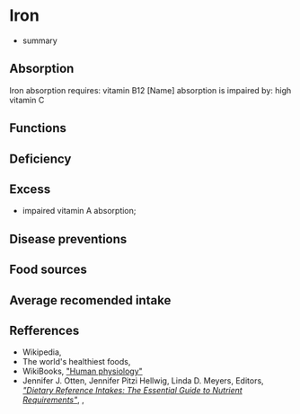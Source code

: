 # Iron
- summary

## Absorption
Iron absorption requires: vitamin B12
[Name] absorption is impaired by: high vitamin C

## Functions

## Deficiency

## Excess
- impaired vitamin A absorption;

## Disease preventions

## Food sources

## Average recomended intake

## Refferences
- Wikipedia, []()
- The world's healthiest foods, []()
- WikiBooks, ["Human physiology"](https://en.wikibooks.org/wiki/Human_Physiology/Nutrition)
- Jennifer J. Otten, Jennifer Pitzi Hellwig, Linda D. Meyers, Editors, [_"Dietary Reference Intakes: The Essential Guide to Nutrient Requirements"_](https://www.amazon.com/Dietary-Reference-Intakes-Essential-Requirements/dp/0309157420), , 